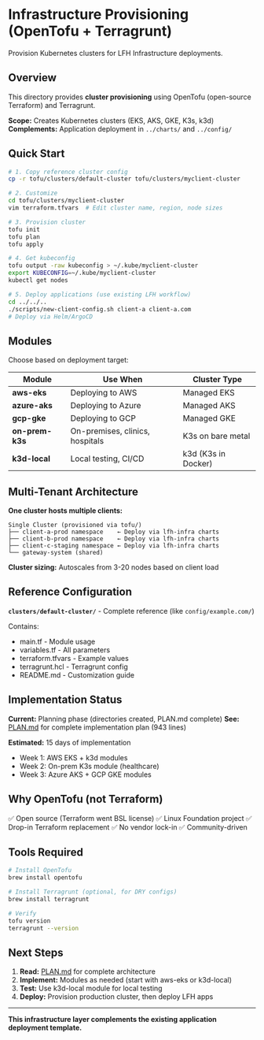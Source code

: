 # Infrastructure Provisioning (OpenTofu + Terragrunt)

Provision Kubernetes clusters for LFH Infrastructure deployments.

## Overview

This directory provides **cluster provisioning** using OpenTofu (open-source Terraform) and Terragrunt.

**Scope:** Creates Kubernetes clusters (EKS, AKS, GKE, K3s, k3d)
**Complements:** Application deployment in `../charts/` and `../config/`

## Quick Start

```bash
# 1. Copy reference cluster config
cp -r tofu/clusters/default-cluster tofu/clusters/myclient-cluster

# 2. Customize
cd tofu/clusters/myclient-cluster
vim terraform.tfvars  # Edit cluster name, region, node sizes

# 3. Provision cluster
tofu init
tofu plan
tofu apply

# 4. Get kubeconfig
tofu output -raw kubeconfig > ~/.kube/myclient-cluster
export KUBECONFIG=~/.kube/myclient-cluster
kubectl get nodes

# 5. Deploy applications (use existing LFH workflow)
cd ../../..
./scripts/new-client-config.sh client-a client-a.com
# Deploy via Helm/ArgoCD
```

## Modules

Choose based on deployment target:

| Module | Use When | Cluster Type |
|--------|----------|--------------|
| **aws-eks** | Deploying to AWS | Managed EKS |
| **azure-aks** | Deploying to Azure | Managed AKS |
| **gcp-gke** | Deploying to GCP | Managed GKE |
| **on-prem-k3s** | On-premises, clinics, hospitals | K3s on bare metal |
| **k3d-local** | Local testing, CI/CD | k3d (K3s in Docker) |

## Multi-Tenant Architecture

**One cluster hosts multiple clients:**

```
Single Cluster (provisioned via tofu/)
├── client-a-prod namespace    ← Deploy via lfh-infra charts
├── client-b-prod namespace    ← Deploy via lfh-infra charts
├── client-c-staging namespace ← Deploy via lfh-infra charts
└── gateway-system (shared)
```

**Cluster sizing:** Autoscales from 3-20 nodes based on client load

## Reference Configuration

**`clusters/default-cluster/`** - Complete reference (like `config/example.com/`)

Contains:
- main.tf - Module usage
- variables.tf - All parameters
- terraform.tfvars - Example values
- terragrunt.hcl - Terragrunt config
- README.md - Customization guide

## Implementation Status

**Current:** Planning phase (directories created, PLAN.md complete)
**See:** [PLAN.md](PLAN.md) for complete implementation plan (943 lines)

**Estimated:** 15 days of implementation
- Week 1: AWS EKS + k3d modules
- Week 2: On-prem K3s module (healthcare)
- Week 3: Azure AKS + GCP GKE modules

## Why OpenTofu (not Terraform)

✅ Open source (Terraform went BSL license)
✅ Linux Foundation project
✅ Drop-in Terraform replacement
✅ No vendor lock-in
✅ Community-driven

## Tools Required

```bash
# Install OpenTofu
brew install opentofu

# Install Terragrunt (optional, for DRY configs)
brew install terragrunt

# Verify
tofu version
terragrunt --version
```

## Next Steps

1. **Read:** [PLAN.md](PLAN.md) for complete architecture
2. **Implement:** Modules as needed (start with aws-eks or k3d-local)
3. **Test:** Use k3d-local module for local testing
4. **Deploy:** Provision production cluster, then deploy LFH apps

---

**This infrastructure layer complements the existing application deployment template.**
